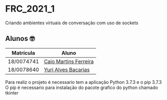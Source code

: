 # FRC_2021_1
Criando ambientes virtuais de conversação com uso de sockets
## Alunos 🤓
|Matrícula | Aluno |
| -- | -- |
| 18/0074741  |  [Caio Martins Ferreira](https://github.com/linktocaio) |
| 18/0078640  |  [Yuri Alves Bacarias](https://github.com/yuriAlves5) |

Para realiz o projeto é necessario tem a aplicação Python 3.7.3 e o pip 3.7.3
O pip é necessario para instalação do pacote grafico do python chamado tkinter
